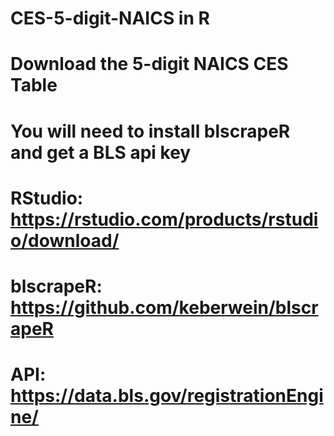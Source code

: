 # CES-5-digit-NAICS in R
# Download the 5-digit NAICS CES Table

# You will need to install blscrapeR and get a BLS api key
# RStudio: https://rstudio.com/products/rstudio/download/
# blscrapeR: https://github.com/keberwein/blscrapeR
# API: https://data.bls.gov/registrationEngine/
